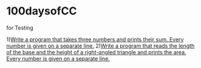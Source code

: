 # 100daysofCC
for Testing

1)[Write a program that takes three numbers and prints their sum. Every number is given on a separate line.](Day001.md)
2)[Write a program that reads the length of the base and the height of a right-angled triangle and prints the area. Every number is given on a separate line.](Day002.md)
